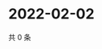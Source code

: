 # 2022-02-02

共 0 条

<!-- BEGIN WEIBO -->
<!-- 最后更新时间 Wed Feb 02 2022 22:12:31 GMT+0800 (China Standard Time) -->

<!-- END WEIBO -->
